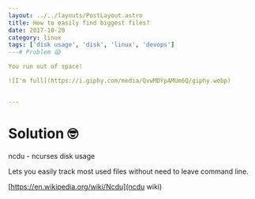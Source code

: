 ```yaml
---
layout: ../../layouts/PostLayout.astro
title: How to easily find biggest files?
date: 2017-10-20
category: linux
tags: ['disk usage', 'disk', 'linux', 'devops']
---# Problem 😱

You run out of space!

![I'm full](https://i.giphy.com/media/QvwMDYpAMUm6Q/giphy.webp) 


---
```


# Solution 🤓

ncdu - ncurses disk usage

Lets you easily track most used files without need to leave command line.

[https://en.wikipedia.org/wiki/Ncdu](ncdu wiki)
